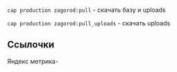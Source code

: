 

`cap production zagorod:pull` - скачать базу и uploads

`cap production zagorod:pull_uploads` - скачать uploads


Ссылочки
--------

 Яндекс метрика- 
